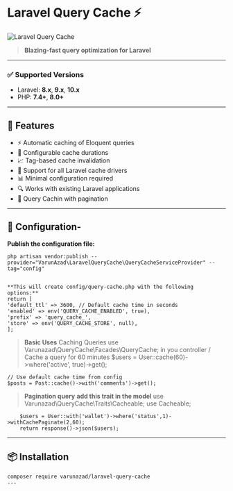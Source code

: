 # Laravel Query Cache ⚡

![Laravel Query Cache](https://via.placeholder.com/150x50?text=LaravelQueryCache)

> **Blazing-fast query optimization for Laravel**

---

### ✅ Supported Versions

- Laravel: **8.x**, **9.x**, **10.x**
- PHP: **7.4+**, **8.0+**

---

## 🚀 Features

- ⚡ Automatic caching of Eloquent queries  
- 💾 Configurable cache durations  
- 📈 Tag-based cache invalidation
- 🔄 Support for all Laravel cache drivers
- 📊 Minimal configuration required
- 🔍 Works with existing Laravel applications
- 🧮 Query Cachin with pagination

---

## 🚀 Configuration-

   **Publish the configuration file:**
    
    php artisan vendor:publish --provider="VarunAzad\LaravelQueryCache\QueryCacheServiceProvider" --tag="config"
    
    
    **This will create config/query-cache.php with the following options:**
    return [
    'default_ttl' => 3600, // Default cache time in seconds
    'enabled' => env('QUERY_CACHE_ENABLED', true),
    'prefix' => 'query_cache_',
    'store' => env('QUERY_CACHE_STORE', null),
    ];
         
    
  >  **Basic Uses** Caching Queries
      use Varunazad\QueryCache\Facades\QueryCache;
      in you controller 
     / Cache a query for 60 minutes
    $users = User::cache(60)->where('active', true)->get();
    
    // Use default cache time from config
    $posts = Post::cache()->with('comments')->get();

   >  **Pagination query**
      **add this trait  in the model**
        use Varunazad\QueryCache\Traits\Cacheable;
        use Cacheable;
 

        $users = User::with('wallet')->where('status',1)->withCachePaginate(2,60);
        return response()->json($users);





  

---


## 📦 Installation

```bash
composer require varunazad/laravel-query-cache
---



